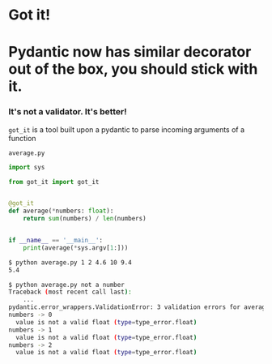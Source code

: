 # Got it!

# Pydantic now has similar decorator out of the box, you should stick with it.

### It's not a validator. It's better!

`got_it` is a tool built upon a pydantic to parse incoming arguments of a function


`average.py`
```python
import sys

from got_it import got_it


@got_it
def average(*numbers: float):
    return sum(numbers) / len(numbers)


if __name__ == '__main__':
    print(average(*sys.argv[1:]))
```
```bash
$ python average.py 1 2 4.6 10 9.4
5.4

$ python average.py not a number
Traceback (most recent call last):
    ...
pydantic.error_wrappers.ValidationError: 3 validation errors for average_args_model
numbers -> 0
  value is not a valid float (type=type_error.float)
numbers -> 1
  value is not a valid float (type=type_error.float)
numbers -> 2
  value is not a valid float (type=type_error.float)
```
